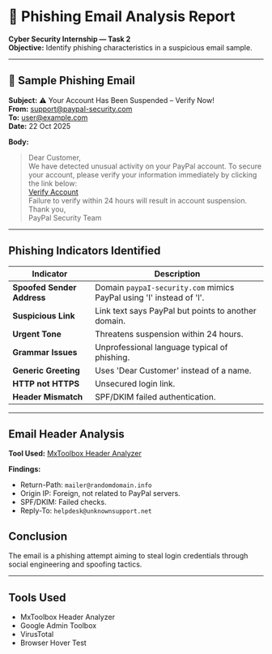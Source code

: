# 🧠 Phishing Email Analysis Report
**Cyber Security Internship — Task 2**  
**Objective:** Identify phishing characteristics in a suspicious email sample.

---

## 📨 Sample Phishing Email

**Subject:** ⚠️ Your Account Has Been Suspended – Verify Now!  
**From:** support@paypaI-security.com  
**To:** user@example.com  
**Date:** 22 Oct 2025  

**Body:**  
> Dear Customer,  
> We have detected unusual activity on your PayPal account. To secure your account, please verify your information immediately by clicking the link below:  
> [Verify Account](http://secure-paypal-login.com)  
> Failure to verify within 24 hours will result in account suspension.  
> Thank you,  
> PayPal Security Team  

---

##  Phishing Indicators Identified

| Indicator | Description |
|------------|-------------|
| **Spoofed Sender Address** | Domain `paypaI-security.com` mimics PayPal using 'I' instead of 'l'. |
| **Suspicious Link** | Link text says PayPal but points to another domain. |
| **Urgent Tone** | Threatens suspension within 24 hours. |
| **Grammar Issues** | Unprofessional language typical of phishing. |
| **Generic Greeting** | Uses 'Dear Customer' instead of a name. |
| **HTTP not HTTPS** | Unsecured login link. |
| **Header Mismatch** | SPF/DKIM failed authentication. |

---

## Email Header Analysis

**Tool Used:** [MxToolbox Header Analyzer](https://mxtoolbox.com/EmailHeaders.aspx)

**Findings:**
- Return-Path: `mailer@randomdomain.info`
- Origin IP: Foreign, not related to PayPal servers.
- SPF/DKIM: Failed checks.
- Reply-To: `helpdesk@unknownsupport.net`


##  Conclusion
The email is a phishing attempt aiming to steal login credentials through social engineering and spoofing tactics.

---

## Tools Used
- MxToolbox Header Analyzer  
- Google Admin Toolbox  
- VirusTotal  
- Browser Hover Test  

